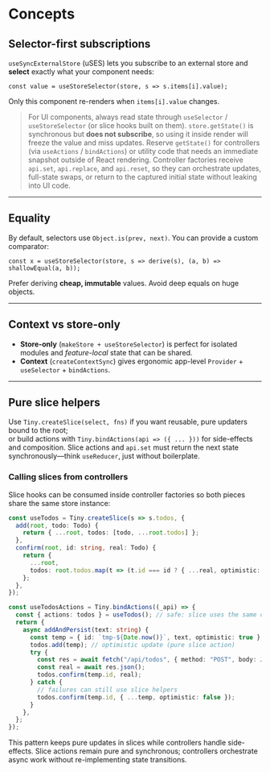 # Concepts

## Selector-first subscriptions
`useSyncExternalStore` (uSES) lets you subscribe to an external store and **select** exactly what your component needs:

```tsx
const value = useStoreSelector(store, s => s.items[i].value);
```

Only this component re-renders when `items[i].value` changes.

> For UI components, always read state through `useSelector` / `useStoreSelector` (or slice hooks built on them). `store.getState()` is synchronous but **does not subscribe**, so using it inside render will freeze the value and miss updates. Reserve `getState()` for controllers (via `useActions` / `bindActions`) or utility code that needs an immediate snapshot outside of React rendering.
> Controller factories receive `api.set`, `api.replace`, and `api.reset`, so they can orchestrate updates, full-state swaps, or return to the captured initial state without leaking into UI code.

---

## Equality
By default, selectors use `Object.is(prev, next)`. You can provide a custom comparator:

```tsx
const x = useStoreSelector(store, s => derive(s), (a, b) => shallowEqual(a, b));
```

Prefer deriving **cheap, immutable** values. Avoid deep equals on huge objects.

---

## Context vs store-only
- **Store-only** (`makeStore + useStoreSelector`) is perfect for isolated modules and *feature-local* state that can be shared.
- **Context** (`createContextSync`) gives ergonomic app-level `Provider` + `useSelector` + `bindActions`.

---

## Pure slice helpers
Use `Tiny.createSlice(select, fns)` if you want reusable, pure updaters bound to the root;  
or build actions with `Tiny.bindActions(api => ({ ... }))` for side-effects and composition. Slice actions and `api.set` must return the next state synchronously—think `useReducer`, just without boilerplate.

### Calling slices from controllers

Slice hooks can be consumed inside controller factories so both pieces share the same store instance:

```ts
const useTodos = Tiny.createSlice(s => s.todos, {
  add(root, todo: Todo) {
    return { ...root, todos: [todo, ...root.todos] };
  },
  confirm(root, id: string, real: Todo) {
    return {
      ...root,
      todos: root.todos.map(t => (t.id === id ? { ...real, optimistic: false } : t)),
    };
  },
});

const useTodosActions = Tiny.bindActions((_api) => {
  const { actions: todos } = useTodos(); // safe: slice uses the same context store
  return {
    async addAndPersist(text: string) {
      const temp = { id: `tmp-${Date.now()}`, text, optimistic: true };
      todos.add(temp); // optimistic update (pure slice action)
      try {
        const res = await fetch("/api/todos", { method: "POST", body: JSON.stringify({ text }) });
        const real = await res.json();
        todos.confirm(temp.id, real);
      } catch {
        // failures can still use slice helpers
        todos.confirm(temp.id, { ...temp, optimistic: false });
      }
    },
  };
});
```

This pattern keeps pure updates in slices while controllers handle side-effects. Slice actions remain pure and synchronous; controllers orchestrate async work without re-implementing state transitions.
